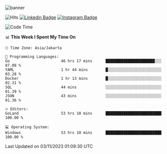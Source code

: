 ![banner](https://readme-typing-svg.herokuapp.com/?lines=Hello,+There!+👋;This+is+ryanbekhen....;Nice+to+meet+you!&center=false)

![Hits](https://hits.seeyoufarm.com/api/count/incr/badge.svg?url=https%3A%2F%2Fgithub.com%2Fryanbekhen%2Fhit-counter&count_bg=%2379C83D&title_bg=%23555555&icon=github.svg&icon_color=%23E7E7E7&title=Provile+views&edge_flat=true)
[![Linkedin Badge](https://img.shields.io/badge/-LinkedIn-0e76a8?style=flat-square&logo=Linkedin&logoColor=white)](https://linkedin.com/in/ryanbekhen)
[![Instagram Badge](https://img.shields.io/badge/-Instagram-e4405f?style=flat-square&logo=Instagram&logoColor=white)](https://instagram.com/ryanbekhen.dev/)

<!--START_SECTION:waka-->
![Code Time](http://img.shields.io/badge/Code%20Time-765%20hrs%2028%20mins-blue)

📊 **This Week I Spent My Time On** 

```text
🕑︎ Time Zone: Asia/Jakarta

💬 Programming Languages: 
Go                       46 hrs 17 mins      ██████████████████████░░░   87.08 % 
YAML                     1 hr 44 mins        █░░░░░░░░░░░░░░░░░░░░░░░░   03.28 % 
Docker                   1 hr 13 mins        █░░░░░░░░░░░░░░░░░░░░░░░░   02.31 % 
SQL                      44 mins             ░░░░░░░░░░░░░░░░░░░░░░░░░   01.39 % 
JSON                     43 mins             ░░░░░░░░░░░░░░░░░░░░░░░░░   01.36 % 

🔥 Editors: 
GoLand                   53 hrs 10 mins      █████████████████████████   100.00 % 

💻 Operating System: 
Windows                  53 hrs 10 mins      █████████████████████████   100.00 % 
```


 Last Updated on 03/11/2023 01:09:30 UTC
<!--END_SECTION:waka-->
